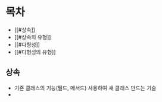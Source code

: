 
# 목차
- [[#상속]]
- [[#상속의 유형]]
- [[#다형성]]
- [[#다형성의 유형]]

## 상속
- 기존 클래스의 기능(필드, 메서드) 사용하여 새 클래스 만드는 기술
- 